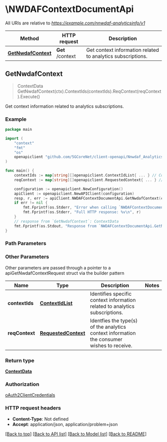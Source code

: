 # \NWDAFContextDocumentApi

All URIs are relative to *https://example.com/nnwdaf-analyticsinfo/v1*

Method | HTTP request | Description
------------- | ------------- | -------------
[**GetNwdafContext**](NWDAFContextDocumentApi.md#GetNwdafContext) | **Get** /context | Get context information related to analytics subscriptions.



## GetNwdafContext

> ContextData GetNwdafContext(ctx).ContextIds(contextIds).ReqContext(reqContext).Execute()

Get context information related to analytics subscriptions.

### Example

```go
package main

import (
    "context"
    "fmt"
    "os"
    openapiclient "github.com/5GCoreNet/client-openapi/Nnwdaf_AnalyticsInfo"
)

func main() {
    contextIds := map[string][]openapiclient.ContextIdList{ ... } // ContextIdList | Identifies specific context information related to analytics subscriptions.
    reqContext := map[string][]openapiclient.RequestedContext{ ... } // RequestedContext | Identfies the type(s) of the analytics context information the consumer wishes to receive.  (optional)

    configuration := openapiclient.NewConfiguration()
    apiClient := openapiclient.NewAPIClient(configuration)
    resp, r, err := apiClient.NWDAFContextDocumentApi.GetNwdafContext(context.Background()).ContextIds(contextIds).ReqContext(reqContext).Execute()
    if err != nil {
        fmt.Fprintf(os.Stderr, "Error when calling `NWDAFContextDocumentApi.GetNwdafContext``: %v\n", err)
        fmt.Fprintf(os.Stderr, "Full HTTP response: %v\n", r)
    }
    // response from `GetNwdafContext`: ContextData
    fmt.Fprintf(os.Stdout, "Response from `NWDAFContextDocumentApi.GetNwdafContext`: %v\n", resp)
}
```

### Path Parameters



### Other Parameters

Other parameters are passed through a pointer to a apiGetNwdafContextRequest struct via the builder pattern


Name | Type | Description  | Notes
------------- | ------------- | ------------- | -------------
 **contextIds** | [**ContextIdList**](ContextIdList.md) | Identifies specific context information related to analytics subscriptions. | 
 **reqContext** | [**RequestedContext**](RequestedContext.md) | Identfies the type(s) of the analytics context information the consumer wishes to receive.  | 

### Return type

[**ContextData**](ContextData.md)

### Authorization

[oAuth2ClientCredentials](../README.md#oAuth2ClientCredentials)

### HTTP request headers

- **Content-Type**: Not defined
- **Accept**: application/json, application/problem+json

[[Back to top]](#) [[Back to API list]](../README.md#documentation-for-api-endpoints)
[[Back to Model list]](../README.md#documentation-for-models)
[[Back to README]](../README.md)

